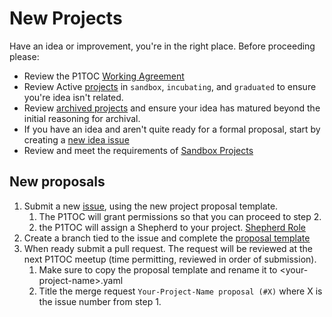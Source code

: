 # New Projects

Have an idea or improvement, you're in the right place. Before proceeding please:
- Review the P1TOC [Working Agreement](/WORKINGAGREEMENT.md)
- Review Active [projects](/projects/) in `sandbox`, `incubating`, and `graduated` to ensure you're idea isn't related.
- Review [archived projects](/projects/archived) and ensure your idea has matured beyond the initial reasoning for archival.
- If you have an idea and aren't quite ready for a formal proposal, start by creating a [new idea issue](TODO)
- Review and meet the requirements of [Sandbox Projects](../../../process/README.md#Sandbox-Projects)

## New proposals

1. Submit a new [issue](https://repo1.dso.mil/platform-one/p1toc/-/issues/new), using the new project proposal template.
   1. The P1TOC will grant permissions so that you can proceed to step 2.
   2. the P1TOC will assign a Shepherd to your project. [Shepherd Role](../../../policy/governance.md)
2. Create a branch tied to the issue and complete the [proposal template](proposal_template.yaml)
3. When ready submit a pull request. The request will be reviewed at the next P1TOC meetup (time permitting, reviewed in order of submission).
   1. Make sure to copy the proposal template and rename it to \<your-project-name\>.yaml
   2. Title the merge request `Your-Project-Name proposal (#X)` where X is the issue number from step 1.